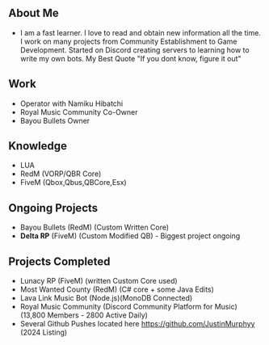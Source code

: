 
## About Me
- I am a fast learner. I love to read and obtain new information all the time. I work on many projects from Community Establishment to Game Development. Started on Discord creating servers to learning how to write my own bots.
My Best Quote "If you dont know, figure it out"

## Work
- Operator with Namiku Hibatchi
- Royal Music Community Co-Owner
- Bayou Bullets Owner

## Knowledge
- LUA
- RedM (VORP/QBR Core)
- FiveM (Qbox,Qbus,QBCore,Esx)

## Ongoing Projects
- Bayou Bullets (RedM) (Custom Written Core)
- **Delta RP** (FiveM) (Custom Modified QB) - Biggest project ongoing

## Projects Completed
- Lunacy RP (FiveM) (written Custom Core used)
- Most Wanted County (RedM) (C# core + some Java Edits)
- Lava Link Music Bot (Node.js)(MonoDB Connected)
- Royal Music Community (Discord Community Platform for Music) (13,800 Members - 2800 Active Daily)
- Several Github Pushes located here https://github.com/JustinMurphyy (2024 Listing) 
